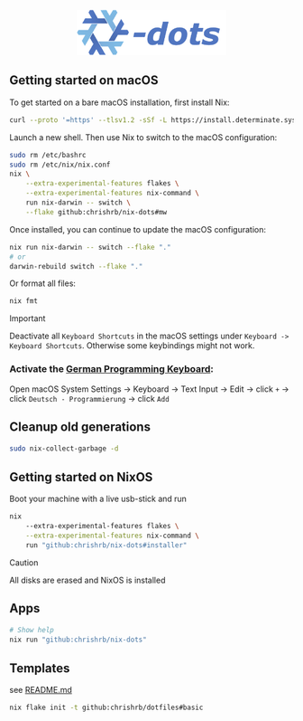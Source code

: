 <br />
<div align="center">
  <a href="#">
    <img src=".github/assets/nix-dots.png" alt="Logo" height="80">
  </a>
</div>

## Getting started on macOS

To get started on a bare macOS installation, first install Nix:

```bash
curl --proto '=https' --tlsv1.2 -sSf -L https://install.determinate.systems/nix | sh -s -- install
```

Launch a new shell. Then use Nix to switch to the macOS configuration:

```bash
sudo rm /etc/bashrc
sudo rm /etc/nix/nix.conf
nix \
    --extra-experimental-features flakes \
    --extra-experimental-features nix-command \
    run nix-darwin -- switch \
    --flake github:chrishrb/nix-dots#mw
```

Once installed, you can continue to update the macOS configuration:

```bash
nix run nix-darwin -- switch --flake "."
# or
darwin-rebuild switch --flake "."
```

Or format all files:

```bash
nix fmt
```

> [!IMPORTANT]
> Deactivate all `Keyboard Shortcuts` in the macOS settings under `Keyboard -> Keyboard Shortcuts`. Otherwise some keybindings might not work.

### Activate the [German Programming Keyboard](https://github.com/MickL/macos-keyboard-layout-german-programming):

Open macOS System Settings -> Keyboard -> Text Input -> Edit -> click `+` -> click `Deutsch - Programmierung` -> click `Add`

## Cleanup old generations

```bash
sudo nix-collect-garbage -d
```

## Getting started on NixOS

Boot your machine with a live usb-stick and run

```bash
nix 
    --extra-experimental-features flakes \
    --extra-experimental-features nix-command \
    run "github:chrishrb/nix-dots#installer"
```

> [!CAUTION]
> All disks are erased and NixOS is installed

## Apps

```bash
# Show help
nix run "github:chrishrb/nix-dots"
```

## Templates

see [README.md](./templates)

```bash
nix flake init -t github:chrishrb/dotfiles#basic
```
